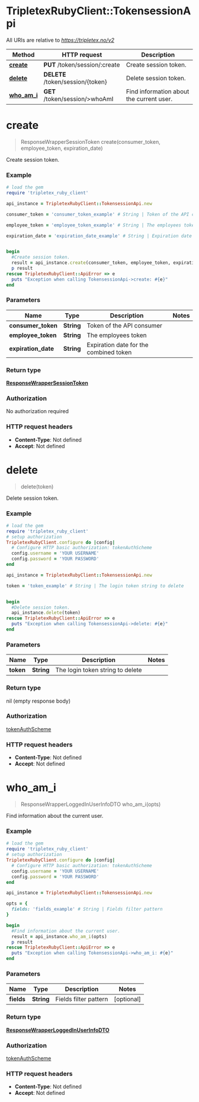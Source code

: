 # TripletexRubyClient::TokensessionApi

All URIs are relative to *https://tripletex.no/v2*

Method | HTTP request | Description
------------- | ------------- | -------------
[**create**](TokensessionApi.md#create) | **PUT** /token/session/:create | Create session token.
[**delete**](TokensessionApi.md#delete) | **DELETE** /token/session/{token} | Delete session token.
[**who_am_i**](TokensessionApi.md#who_am_i) | **GET** /token/session/&gt;whoAmI | Find information about the current user.


# **create**
> ResponseWrapperSessionToken create(consumer_token, employee_token, expiration_date)

Create session token.



### Example
```ruby
# load the gem
require 'tripletex_ruby_client'

api_instance = TripletexRubyClient::TokensessionApi.new

consumer_token = 'consumer_token_example' # String | Token of the API consumer

employee_token = 'employee_token_example' # String | The employees token

expiration_date = 'expiration_date_example' # String | Expiration date for the combined token


begin
  #Create session token.
  result = api_instance.create(consumer_token, employee_token, expiration_date)
  p result
rescue TripletexRubyClient::ApiError => e
  puts "Exception when calling TokensessionApi->create: #{e}"
end
```

### Parameters

Name | Type | Description  | Notes
------------- | ------------- | ------------- | -------------
 **consumer_token** | **String**| Token of the API consumer | 
 **employee_token** | **String**| The employees token | 
 **expiration_date** | **String**| Expiration date for the combined token | 

### Return type

[**ResponseWrapperSessionToken**](ResponseWrapperSessionToken.md)

### Authorization

No authorization required

### HTTP request headers

 - **Content-Type**: Not defined
 - **Accept**: Not defined



# **delete**
> delete(token)

Delete session token.



### Example
```ruby
# load the gem
require 'tripletex_ruby_client'
# setup authorization
TripletexRubyClient.configure do |config|
  # Configure HTTP basic authorization: tokenAuthScheme
  config.username = 'YOUR USERNAME'
  config.password = 'YOUR PASSWORD'
end

api_instance = TripletexRubyClient::TokensessionApi.new

token = 'token_example' # String | The login token string to delete


begin
  #Delete session token.
  api_instance.delete(token)
rescue TripletexRubyClient::ApiError => e
  puts "Exception when calling TokensessionApi->delete: #{e}"
end
```

### Parameters

Name | Type | Description  | Notes
------------- | ------------- | ------------- | -------------
 **token** | **String**| The login token string to delete | 

### Return type

nil (empty response body)

### Authorization

[tokenAuthScheme](../README.md#tokenAuthScheme)

### HTTP request headers

 - **Content-Type**: Not defined
 - **Accept**: Not defined



# **who_am_i**
> ResponseWrapperLoggedInUserInfoDTO who_am_i(opts)

Find information about the current user.



### Example
```ruby
# load the gem
require 'tripletex_ruby_client'
# setup authorization
TripletexRubyClient.configure do |config|
  # Configure HTTP basic authorization: tokenAuthScheme
  config.username = 'YOUR USERNAME'
  config.password = 'YOUR PASSWORD'
end

api_instance = TripletexRubyClient::TokensessionApi.new

opts = { 
  fields: 'fields_example' # String | Fields filter pattern
}

begin
  #Find information about the current user.
  result = api_instance.who_am_i(opts)
  p result
rescue TripletexRubyClient::ApiError => e
  puts "Exception when calling TokensessionApi->who_am_i: #{e}"
end
```

### Parameters

Name | Type | Description  | Notes
------------- | ------------- | ------------- | -------------
 **fields** | **String**| Fields filter pattern | [optional] 

### Return type

[**ResponseWrapperLoggedInUserInfoDTO**](ResponseWrapperLoggedInUserInfoDTO.md)

### Authorization

[tokenAuthScheme](../README.md#tokenAuthScheme)

### HTTP request headers

 - **Content-Type**: Not defined
 - **Accept**: Not defined



